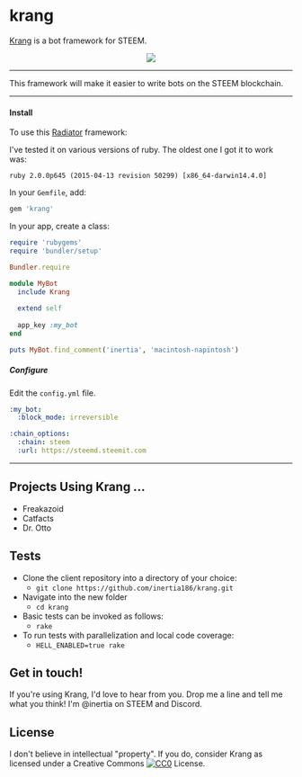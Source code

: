 krang
=====

[Krang](https://github.com/inertia186/krang) is a bot framework for STEEM.

<center>
  <img src="http://i.imgur.com/sQHfEQD.jpg" />
</center>

---

This framework will make it easier to write bots on the STEEM blockchain.

---

#### Install

To use this [Radiator](https://steemit.com/steem/@inertia/radiator-steem-ruby-api-client) framework:

I've tested it on various versions of ruby.  The oldest one I got it to work was:

`ruby 2.0.0p645 (2015-04-13 revision 50299) [x86_64-darwin14.4.0]`

In your `Gemfile`, add:

```ruby
gem 'krang'
```

In your app, create a class:

```ruby
require 'rubygems'
require 'bundler/setup'

Bundler.require

module MyBot
  include Krang
  
  extend self
  
  app_key :my_bot
end

puts MyBot.find_comment('inertia', 'macintosh-napintosh')
```

##### Configure

Edit the `config.yml` file.

```yaml
:my_bot:
  :block_mode: irreversible

:chain_options:
  :chain: steem
  :url: https://steemd.steemit.com
```

---

## Projects Using Krang ...

* Freakazoid
* Catfacts
* Dr. Otto

## Tests

* Clone the client repository into a directory of your choice:
  * `git clone https://github.com/inertia186/krang.git`
* Navigate into the new folder
  * `cd krang`
* Basic tests can be invoked as follows:
  * `rake`
* To run tests with parallelization and local code coverage:
  * `HELL_ENABLED=true rake`

## Get in touch!

If you're using Krang, I'd love to hear from you.  Drop me a line and tell me what you think!  I'm @inertia on STEEM and Discord.
  
## License

I don't believe in intellectual "property".  If you do, consider Krang as licensed under a Creative Commons [![CC0](http://i.creativecommons.org/p/zero/1.0/80x15.png)](http://creativecommons.org/publicdomain/zero/1.0/) License.
